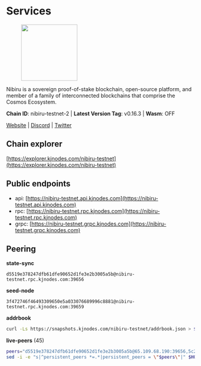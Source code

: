 # Services

<figure><img src="https://raw.githubusercontent.com/kj89/testnet_manuals/main/pingpub/logos/nibiru.png" width="150" alt=""><figcaption></figcaption></figure>

Nibiru is a sovereign proof-of-stake blockchain, open-source platform,  and member of a family of interconnected blockchains that comprise the Cosmos Ecosystem.

**Chain ID**: nibiru-testnet-2 | **Latest Version Tag**: v0.16.3 | **Wasm**: OFF

[Website](https://nibiru.fi) | [Discord](https://discord.gg/nibiru) | [Twitter](https://twitter.com/NibiruChain)


## Chain explorer
[https://explorer.kjnodes.com/nibiru-testnet](https://explorer.kjnodes.com/nibiru-testnet)

## Public endpoints

* api: [https://nibiru-testnet.api.kjnodes.com](https://nibiru-testnet.api.kjnodes.com)
* rpc: [https://nibiru-testnet.rpc.kjnodes.com](https://nibiru-testnet.rpc.kjnodes.com)
* grpc: [https://nibiru-testnet.grpc.kjnodes.com](https://nibiru-testnet.grpc.kjnodes.com)

## Peering

**state-sync**

```text
d5519e378247dfb61dfe90652d1fe3e2b3005a5b@nibiru-testnet.rpc.kjnodes.com:39656
```

**seed-node**

```text
3f472746f46493309650e5a033076689996c8881@nibiru-testnet.rpc.kjnodes.com:39659
```

**addrbook**
```bash
curl -Ls https://snapshots.kjnodes.com/nibiru-testnet/addrbook.json > $HOME/.nibid/config/addrbook.json
```

**live-peers** (45)
```bash
peers="d5519e378247dfb61dfe90652d1fe3e2b3005a5b@65.109.68.190:39656,5c2a752c9b1952dbed075c56c600c3a79b58c395@195.3.220.140:27046,ce0c3fcec14320d49dc183d1f95e2ae393dcd852@89.163.211.115:26656,438701ce016699880f9073c6b99f71d17309d820@154.53.52.215:26657,ea150128fbfcac82e74821b03212c210ab2192d3@154.53.53.60:26657,f22071a1f613708ce66859a39c2e38bf93ef1924@194.163.180.132:26656,2e2a71b2fc86986a7940df724ce100c45cca3649@66.94.104.184:26657,7b48063c94fc1a131da7254c9b018e0e88c5fe1a@84.46.240.85:26656,5ef59d8905bbd2bff62e06c391bfcccd5b4f23a9@188.34.202.151:26656,d256380b9344798396e8b1a9c6985f4553a2e0ca@38.242.219.209:26656,3939da5da8d8a31e6af2cb6d7bdcb222ff2487eb@65.109.14.69:39656,e55d8746ad30e0d11ebe0aa3792c46713375edcc@135.181.2.104:26656,2a11b3e06f832e430efb41e3c3bb07a42875d20c@154.53.34.112:26657,531c0ff46a2bb0de169e6086087c2ac04c3e27cf@185.15.244.160:26656,5a868d18a5046b715ee726a45b680a68f92bafcb@149.102.136.149:27656,eb65c95ea745d1cb5f66e2fda5d5e1029f4dc43d@5.161.43.109:26656,2c22d9b9f767522ddea193bd9f3c5b75f44a5558@173.82.207.117:26657,d335ca079b980c51eea7cfcf44244ea7b6a4807b@45.89.127.102:26656,a1323677ae5f7e836f8863bb00bc2dee87bed7af@161.97.69.41:26657,2f35fb311c84dae1ac0a6ec4928307769983fa1f@154.53.44.216:26657,55773ecd03044a5126e68ea943338c6086cfbad3@43.134.174.55:26657,ae0036bf4c7d33412a655b036d5bfd37a2aa1b72@65.21.237.241:46656,c1d90ca59915ee94cd615304bfac8ddb9bdf2e76@43.156.25.107:26657,3c6b56439e8f20ba87b07ef9009da896fe310763@159.69.90.70:26656,82dde0f3c283ca231849376696d08c39c3d458ce@173.82.203.187:26657,efb2dd9cf401c6c1a97fda94183d52c5000ae8e9@38.242.252.157:26656,fbad9746b824485a2b7c88d72f83e6e4d1fa5eb2@43.156.89.178:26657,3500e228e18001372f08bcd0920281096ef80ddb@43.155.105.2:26657,8f00ba98b37036302db681a2572487d1b36d2d48@89.117.63.35:26656,8d390c237aba0bc42d7015a1fb366aea2ad66387@185.144.99.55:26656,a1a0790af8d27196f4994a55ed20c4b27ee85b89@116.202.227.117:39656,a73626491bde964dadf51920a4be234f19ef66eb@35.199.190.244:26656,83626d07e25f75431d09a2d8efe7843128673f5a@65.109.85.170:35656,0fed3de31cacb4122c000e56097ebecc2eb6deea@85.208.51.150:26656,928d9540016dffe377a7f874da4f7635b605df28@75.119.139.141:26656,a2b29a20750fca568247b1dd31d8dbafcdeed439@185.215.180.39:26656,e63604bb6323eaafb02a72cb825d770fd7f1998c@65.109.70.23:19856,d40bd2a7a5d3dc525e66be78a2bdaf1ff0bc1957@95.214.55.25:29656,b2c162da315d2e57b1cf86b2f8a2769e3c30e479@43.154.185.150:26657,7bdcba29302c7b61d9de004d5b2164e7a8d33b2b@173.212.239.216:39656,af88ca60ae8d6e042ab8bb60c502c0cd0125fafd@135.181.254.242:26656,82ff5277d6385a2e9cab7048d8df5f6757d02a8f@43.154.33.200:26657,224c85918ea98d62daab63ba9eceab195b676760@144.91.71.1:26656,77e182fdf1a55535dfac270ffe75f37128e59fa1@84.46.240.99:26656,c6f9cd4e0b231ffc54091b728821ee2fbac3fab5@38.242.129.31:11656"
sed -i -e "s|^persistent_peers *=.*|persistent_peers = \"$peers\"|" $HOME/.nibid/config/config.toml
```

